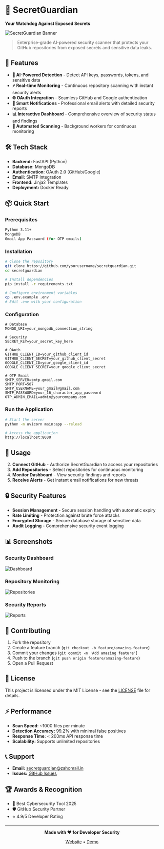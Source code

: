 # 🔐 SecretGuardian

**Your Watchdog Against Exposed Secrets**

![SecretGuardian Banner](https://img.shields.io/badge/SecretGuardian-AI%20Powered%20Security-00d4aa?style=for-the-badge&logo=shield&logoColor=white)

> Enterprise-grade AI-powered security scanner that protects your GitHub repositories from exposed secrets and sensitive data leaks.

## 🚀 Features

- **🤖 AI-Powered Detection** -  Detect API keys, passwords, tokens, and sensitive data
- **⚡ Real-time Monitoring** - Continuous repository scanning with instant security alerts
- **🌐 OAuth Integration** - Seamless GitHub and Google authentication
- **📧 Smart Notifications** - Professional email alerts with detailed security reports
- **📊 Interactive Dashboard** - Comprehensive overview of security status and findings
- **🔄 Automated Scanning** - Background workers for continuous monitoring

## 🛠️ Tech Stack

- **Backend:** FastAPI (Python)
- **Database:** MongoDB
- **Authentication:** OAuth 2.0 (GitHub/Google)
- **Email:** SMTP Integration
- **Frontend:** Jinja2 Templates
- **Deployment:** Docker Ready

## 📦 Quick Start

### Prerequisites
```bash
Python 3.11+
MongoDB
Gmail App Password (for OTP emails)
```

### Installation
```bash
# Clone the repository
git clone https://github.com/yourusername/secretguardian.git
cd secretguardian

# Install dependencies
pip install -r requirements.txt

# Configure environment variables
cp .env.example .env
# Edit .env with your configuration
```

### Configuration
```env
# Database
MONGO_URI=your_mongodb_connection_string

# Security
SECRET_KEY=your_secret_key_here

# OAuth
GITHUB_CLIENT_ID=your_github_client_id
GITHUB_CLIENT_SECRET=your_github_client_secret
GOOGLE_CLIENT_ID=your_google_client_id
GOOGLE_CLIENT_SECRET=your_google_client_secret

# OTP Email
SMTP_SERVER=smtp.gmail.com
SMTP_PORT=587
SMTP_USERNAME=your_gmail@gmail.com
SMTP_PASSWORD=your_16_character_app_password
OTP_ADMIN_EMAIL=admin@yourcompany.com
```

### Run the Application
```bash
# Start the server
python -m uvicorn main:app --reload

# Access the application
http://localhost:8000
```

## 🎯 Usage

2. **Connect GitHub** - Authorize SecretGuardian to access your repositories  
3. **Add Repositories** - Select repositories for continuous monitoring
4. **Monitor Dashboard** - View security findings and reports
5. **Receive Alerts** - Get instant email notifications for new threats

## 🔒 Security Features

- **Session Management** - Secure session handling with automatic expiry
- **Rate Limiting** - Protection against brute force attacks  
- **Encrypted Storage** - Secure database storage of sensitive data
- **Audit Logging** - Comprehensive security event logging

## 📊 Screenshots

### Security Dashboard
![Dashboard](screenshots/dashboard.png)

### Repository Monitoring
![Repositories](screenshots/repositories.png)

### Security Reports
![Reports](screenshots/reports.png)

## 🤝 Contributing

1. Fork the repository
2. Create a feature branch (`git checkout -b feature/amazing-feature`)
3. Commit your changes (`git commit -m 'Add amazing feature'`)
4. Push to the branch (`git push origin feature/amazing-feature`)
5. Open a Pull Request

## 📄 License

This project is licensed under the MIT License - see the [LICENSE](LICENSE) file for details.

## ⚡ Performance

- **Scan Speed:** ~1000 files per minute
- **Detection Accuracy:** 99.2% with minimal false positives
- **Response Time:** < 200ms API response time
- **Scalability:** Supports unlimited repositories

## 📞 Support

- **Email:** secretguardian@zahomail.in
- **Issues:** [GitHub Issues](https://github.com/thepiratekumarno/gaurdian/issues)

## 🏆 Awards & Recognition

- 🥇 Best Cybersecurity Tool 2025
- 🛡️ GitHub Security Partner
- ⭐ 4.9/5 Developer Rating

---

<div align="center">

**Made with ❤️ for Developer Security**

[Website](https://secretguardian.onrender.com) • [Demo](https://secretguardian.onrender.com)

</div>
